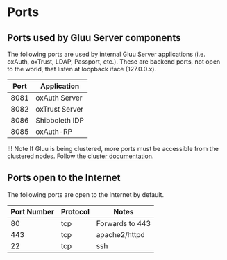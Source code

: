 # Ports

## Ports used by Gluu Server components

The following ports are used by internal Gluu Server applications (i.e. oxAuth, oxTrust, LDAP, Passport, etc.). These are backend ports, not open to the world, that listen at loopback iface (127.0.0.x).

|Port| Application|
-----|-------------
|8081| oxAuth Server|
|8082| oxTrust Server|
|8086| Shibboleth IDP|
|8085| oxAuth-RP|

!!! Note
    If Gluu is being clustered, more ports must be accessible from the clustered nodes. Follow the [cluster documentation](../installation-guide/cluster.md). 

## Ports open to the Internet

The following ports are open to the Internet by default.

|       Port Number     |       Protocol        |   Notes          |
|-----------------------|-----------------------|------------------|
|       80              |       tcp             | Forwards to 443  |
|       443             |       tcp             | apache2/httpd    |
|       22              |       tcp             | ssh              |

